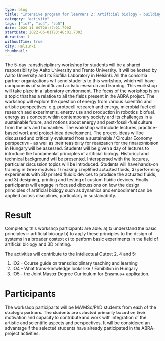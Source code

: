 ```yaml
---
type: blog
title: "Intensive program for learners 2: Artificial biology - building biology and processes within a sustainability framework (A5)"
category: "activity"
tags: ["io2", "io4", "io5"]
date: 2020-11-09T20:47:01.700Z
startDate: 2022-06-01T20:48:01.700Z
duration: 5
withoutTime: true
city: Helsinki
thumbnail:
---
```


The 5-day transdisciplinary workshop for students will be a shared responsibility by Aalto University and Trento University. It will be hosted by Aalto University and its Biofilia Laboratory in Helsinki. All the consortia partner organizations will send students to this workshop, which will have components of scientific and artistic research and learning. This workshop will take place in a laboratory environment. The focus of the workshop is on a topic that has a relation to all the fields present in the ABRA project. The workshop will explore the question of energy from various scientific and artistic perspectives: e.g. protocell research and energy, microbial fuel cell research and experiments, energy use and production in robotics, biofuel, energy as a concept within contemporary society and its challenges in a sustainable future, and notions about energy and post-fossil-fuel culture from the arts and humanities.
The workshop will include lectures, practice-based work and project-idea development. The project-ideas will be discussed and critically evaluated from a sustainable / Circular Economy perspective - as well as their feasibility for realization for the final exhibition in Hungary will be assessed.
Students will be given a day of lectures to introduce the fundamental principles of artificial biology. Historical and technical background will be presented. Interspersed with the lectures, particular discussion topics will be introduced.
Students will have hands-on training in three modules: 1) making simplified actuated fluids, 2) performing experiments with 3D printed fluidic devices to produce the actuated fluids, and 3) designing, printing and testing of custom fluidic devices. Finally participants will engage in focused discussions on how the design principles of artificial biology such as dynamics and embodiment can be applied across disciplines, particularly in sustainability.

# Result
Completing this workshop participants are able: a) to understand the basic principles in artificial biology b) to apply these principles to the design of systems in a broader context c) to perform basic experiments in the field of artificial biology and 3D printing.

The activities will contribute to the Intellectual Output 2, 4 and 5:

1. IO2 - Course guide on transdisciplinary teaching and learning.
2. IO4 - What trans-knowledge looks like / Exhibition in Hungary.
3. IO5 - the Joint Master Degree Curriculum for Erasmus+ application.

# Participants
The workshop participants will be MA/MSc/PhD students from each of the strategic partners. The students are selected primarily based on their motivation and capacity to contribute and work with integration of the artistic and scientific aspects and perspectives. It will be considered an advantage if the selected students have already participated in the ABRA-project activities.

